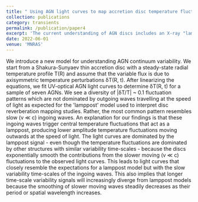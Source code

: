 ```yaml
---
title: " Using AGN light curves to map accretion disc temperature fluctuations"
collection: publications
category: transients
permalink: /publication/paper4
excerpt: 'The current understanding of AGN discs includes an X-ray "lamppost” that sits above the disc and variably illuminates it.  This variable illumination causes the disc to vary in UV/optical wavelengths.  Our recent work attempts to map the disc itself using a sample of multi-filter AGN lightcurves, and we find that many of our maps are inconsistent with a lamppost being the only source of variability.  Moreover, our maps are dominated by slow-moving fluctuations that are more consistent with being generated by the disc itself.  These findings could have huge impacts in how we understand AGN variability, as intrinsic disc fluctuations have been hypothesized and simulated yet never directly observed.'
date: 2022-06-01
venue: 'MNRAS'
---
```


We introduce a new model for understanding AGN continuum variability. We start from a Shakura-Sunyaev thin accretion disc with a steady-state radial temperature profile T(R) and assume that the variable flux is due to axisymmetric temperature perturbations δT(R, t). After linearizing the equations, we fit UV-optical AGN light curves to determine δT(R, t) for a sample of seven AGNs. We see a diversity of |δT/T| ~ 0.1 fluctuation patterns which are not dominated by outgoing waves travelling at the speed of light as expected for the 'lamppost' model used to interpret disc reverberation mapping studies. Rather, the most common pattern resembles slow (v ≪ c) ingoing waves. An explanation for our findings is that these ingoing waves trigger central temperature fluctuations that act as a lamppost, producing lower amplitude temperature fluctuations moving outwards at the speed of light. The light curves are dominated by the lamppost signal - even though the temperature fluctuations are dominated by other structures with similar variability time-scales - because the discs exponentially smooth the contributions from the slower moving (v ≪ c) fluctuations to the observed light curves. This leads to light curves that closely resemble the expectations for a lamppost model but with the slow variability time-scales of the ingoing waves. This also implies that longer time-scale variability signals will increasingly diverge from lamppost models because the smoothing of slower moving waves steadily decreases as their period or spatial wavelength increases. 

